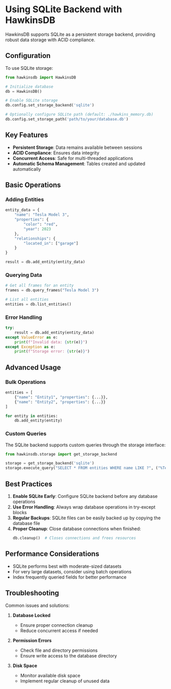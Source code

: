 # Using SQLite Backend with HawkinsDB

HawkinsDB supports SQLite as a persistent storage backend, providing robust data storage with ACID compliance.

## Configuration

To use SQLite storage:

```python
from hawkinsdb import HawkinsDB

# Initialize database
db = HawkinsDB()

# Enable SQLite storage
db.config.set_storage_backend('sqlite')

# Optionally configure SQLite path (default: ./hawkins_memory.db)
db.config.set_storage_path('path/to/your/database.db')
```

## Key Features

- **Persistent Storage**: Data remains available between sessions
- **ACID Compliance**: Ensures data integrity
- **Concurrent Access**: Safe for multi-threaded applications
- **Automatic Schema Management**: Tables created and updated automatically

## Basic Operations

### Adding Entities

```python
entity_data = {
    "name": "Tesla Model 3",
    "properties": {
        "color": "red",
        "year": 2023
    },
    "relationships": {
        "located_in": ["garage"]
    }
}

result = db.add_entity(entity_data)
```

### Querying Data

```python
# Get all frames for an entity
frames = db.query_frames("Tesla Model 3")

# List all entities
entities = db.list_entities()
```

### Error Handling

```python
try:
    result = db.add_entity(entity_data)
except ValueError as e:
    print(f"Invalid data: {str(e)}")
except Exception as e:
    print(f"Storage error: {str(e)}")
```

## Advanced Usage

### Bulk Operations

```python
entities = [
    {"name": "Entity1", "properties": {...}},
    {"name": "Entity2", "properties": {...}}
]

for entity in entities:
    db.add_entity(entity)
```

### Custom Queries

The SQLite backend supports custom queries through the storage interface:

```python
from hawkinsdb.storage import get_storage_backend

storage = get_storage_backend('sqlite')
storage.execute_query("SELECT * FROM entities WHERE name LIKE ?", ("%Tesla%",))
```

## Best Practices

1. **Enable SQLite Early**: Configure SQLite backend before any database operations
2. **Use Error Handling**: Always wrap database operations in try-except blocks
3. **Regular Backups**: SQLite files can be easily backed up by copying the database file
4. **Proper Cleanup**: Close database connections when finished:
   ```python
   db.cleanup()  # Closes connections and frees resources
   ```

## Performance Considerations

- SQLite performs best with moderate-sized datasets
- For very large datasets, consider using batch operations
- Index frequently queried fields for better performance

## Troubleshooting

Common issues and solutions:

1. **Database Locked**
   - Ensure proper connection cleanup
   - Reduce concurrent access if needed

2. **Permission Errors**
   - Check file and directory permissions
   - Ensure write access to the database directory

3. **Disk Space**
   - Monitor available disk space
   - Implement regular cleanup of unused data
